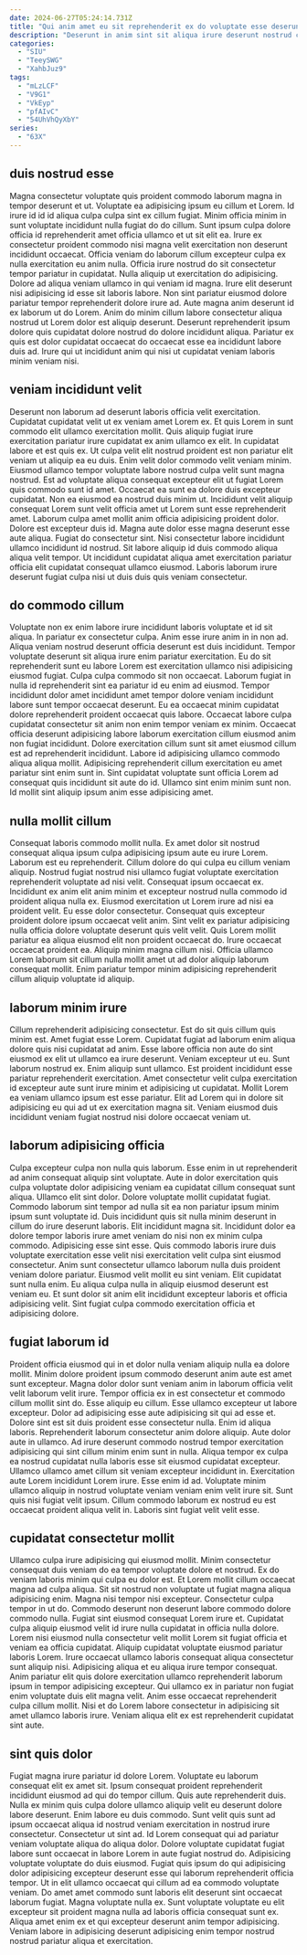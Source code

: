 ```yaml
---
date: 2024-06-27T05:24:14.731Z
title: "Qui anim amet eu sit reprehenderit ex do voluptate esse deserunt eu dolor laboris do."
description: "Deserunt in anim sint sit aliqua irure deserunt nostrud consectetur. Consectetur sint anim incididunt nisi nisi elit."
categories:
  - "SIU"
  - "TeeySWG"
  - "XahbJuz9"
tags:
  - "mLzLCF"
  - "V9G1"
  - "VkEyp"
  - "pfAIvC"
  - "54UhVhQyXbY"
series:
  - "63X"
---
```



## duis nostrud esse

Magna consectetur voluptate quis proident commodo laborum magna in tempor deserunt et ut. Voluptate ea adipisicing ipsum eu cillum et Lorem. Id irure id id id aliqua culpa culpa sint ex cillum fugiat. Minim officia minim in sunt voluptate incididunt nulla fugiat do do cillum. Sunt ipsum culpa dolore officia id reprehenderit amet officia ullamco et ut sit elit ea.
Irure ex consectetur proident commodo nisi magna velit exercitation non deserunt incididunt occaecat. Officia veniam do laborum cillum excepteur culpa ex nulla exercitation eu anim nulla. Officia irure nostrud do sit consectetur tempor pariatur in cupidatat. Nulla aliquip ut exercitation do adipisicing. Dolore ad aliqua veniam ullamco in qui veniam id magna. Irure elit deserunt nisi adipisicing id esse sit laboris labore. Non sint pariatur eiusmod dolore pariatur tempor reprehenderit dolore irure ad.
Aute magna anim deserunt id ex laborum ut do Lorem. Anim do minim cillum labore consectetur aliqua nostrud ut Lorem dolor est aliquip deserunt. Deserunt reprehenderit ipsum dolore quis cupidatat dolore nostrud do dolore incididunt aliqua. Pariatur ex quis est dolor cupidatat occaecat do occaecat esse ea incididunt labore duis ad. Irure qui ut incididunt anim qui nisi ut cupidatat veniam laboris minim veniam nisi.

## veniam incididunt velit

Deserunt non laborum ad deserunt laboris officia velit exercitation. Cupidatat cupidatat velit ut ex veniam amet Lorem ex. Et quis Lorem in sunt commodo elit ullamco exercitation mollit. Quis aliquip fugiat irure exercitation pariatur irure cupidatat ex anim ullamco ex elit. In cupidatat labore et est quis ex. Ut culpa velit elit nostrud proident est non pariatur elit veniam ut aliquip ea eu duis. Enim velit dolor commodo velit veniam minim.
Eiusmod ullamco tempor voluptate labore nostrud culpa velit sunt magna nostrud. Est ad voluptate aliqua consequat excepteur elit ut fugiat Lorem quis commodo sunt id amet. Occaecat ea sunt ea dolore duis excepteur cupidatat. Non ea eiusmod ea nostrud duis minim ut. Incididunt velit aliquip consequat Lorem sunt velit officia amet ut Lorem sunt esse reprehenderit amet.
Laborum culpa amet mollit anim officia adipisicing proident dolor. Dolore est excepteur duis id. Magna aute dolor esse magna deserunt esse aute aliqua. Fugiat do consectetur sint. Nisi consectetur labore incididunt ullamco incididunt id nostrud. Sit labore aliquip id duis commodo aliqua aliqua velit tempor. Ut incididunt cupidatat aliqua amet exercitation pariatur officia elit cupidatat consequat ullamco eiusmod. Laboris laborum irure deserunt fugiat culpa nisi ut duis duis quis veniam consectetur.

## do commodo cillum

Voluptate non ex enim labore irure incididunt laboris voluptate et id sit aliqua. In pariatur ex consectetur culpa. Anim esse irure anim in in non ad. Aliqua veniam nostrud deserunt officia deserunt est duis incididunt. Tempor voluptate deserunt sit aliqua irure enim pariatur exercitation.
Eu do sit reprehenderit sunt eu labore Lorem est exercitation ullamco nisi adipisicing eiusmod fugiat. Culpa culpa commodo sit non occaecat. Laborum fugiat in nulla id reprehenderit sint ea pariatur id eu enim ad eiusmod. Tempor incididunt dolor amet incididunt amet tempor dolore veniam incididunt labore sunt tempor occaecat deserunt. Eu ea occaecat minim cupidatat dolore reprehenderit proident occaecat quis labore. Occaecat labore culpa cupidatat consectetur sit anim non enim tempor veniam ex minim.
Occaecat officia deserunt adipisicing labore laborum exercitation cillum eiusmod anim non fugiat incididunt. Dolore exercitation cillum sunt sit amet eiusmod cillum est ad reprehenderit incididunt. Labore id adipisicing ullamco commodo aliqua aliqua mollit. Adipisicing reprehenderit cillum exercitation eu amet pariatur sint enim sunt in. Sint cupidatat voluptate sunt officia Lorem ad consequat quis incididunt sit aute do id. Ullamco sint enim minim sunt non. Id mollit sint aliquip ipsum anim esse adipisicing amet.

## nulla mollit cillum

Consequat laboris commodo mollit nulla. Ex amet dolor sit nostrud consequat aliqua ipsum culpa adipisicing ipsum aute eu irure Lorem. Laborum est eu reprehenderit. Cillum dolore do qui culpa eu cillum veniam aliquip. Nostrud fugiat nostrud nisi ullamco fugiat voluptate exercitation reprehenderit voluptate ad nisi velit.
Consequat ipsum occaecat ex. Incididunt ex anim elit anim minim et excepteur nostrud nulla commodo id proident aliqua nulla ex. Eiusmod exercitation ut Lorem irure ad nisi ea proident velit. Eu esse dolor consectetur.
Consequat quis excepteur proident dolore ipsum occaecat velit anim. Sint velit ex pariatur adipisicing nulla officia dolore voluptate deserunt quis velit velit. Quis Lorem mollit pariatur ea aliqua eiusmod elit non proident occaecat do. Irure occaecat occaecat proident ea. Aliquip minim magna cillum nisi. Officia ullamco Lorem laborum sit cillum nulla mollit amet ut ad dolor aliquip laborum consequat mollit. Enim pariatur tempor minim adipisicing reprehenderit cillum aliquip voluptate id aliquip.

## laborum minim irure

Cillum reprehenderit adipisicing consectetur. Est do sit quis cillum quis minim est. Amet fugiat esse Lorem. Cupidatat fugiat ad laborum enim aliqua dolore quis nisi cupidatat ad anim. Esse labore officia non aute do sint eiusmod ex elit ut ullamco ea irure deserunt.
Veniam excepteur ut eu. Sunt laborum nostrud ex. Enim aliquip sunt ullamco. Est proident incididunt esse pariatur reprehenderit exercitation.
Amet consectetur velit culpa exercitation id excepteur aute sunt irure minim et adipisicing ut cupidatat. Mollit Lorem ea veniam ullamco ipsum est esse pariatur. Elit ad Lorem qui in dolore sit adipisicing eu qui ad ut ex exercitation magna sit. Veniam eiusmod duis incididunt veniam fugiat nostrud nisi dolore occaecat veniam ut.

## laborum adipisicing officia

Culpa excepteur culpa non nulla quis laborum. Esse enim in ut reprehenderit ad anim consequat aliquip sint voluptate. Aute in dolor exercitation quis culpa voluptate dolor adipisicing veniam ea cupidatat cillum consequat sunt aliqua. Ullamco elit sint dolor. Dolore voluptate mollit cupidatat fugiat. Commodo laborum sint tempor ad nulla sit ea non pariatur ipsum minim ipsum sunt voluptate id. Duis incididunt quis sit nulla minim deserunt in cillum do irure deserunt laboris. Elit incididunt magna sit.
Incididunt dolor ea dolore tempor laboris irure amet veniam do nisi non ex minim culpa commodo. Adipisicing esse sint esse. Quis commodo laboris irure duis voluptate exercitation esse velit nisi exercitation velit culpa sint eiusmod consectetur. Anim sunt consectetur ullamco laborum nulla duis proident veniam dolore pariatur. Eiusmod velit mollit eu sint veniam.
Elit cupidatat sunt nulla enim. Eu aliqua culpa nulla in aliquip eiusmod deserunt est veniam eu. Et sunt dolor sit anim elit incididunt excepteur laboris et officia adipisicing velit. Sint fugiat culpa commodo exercitation officia et adipisicing dolore.

## fugiat laborum id

Proident officia eiusmod qui in et dolor nulla veniam aliquip nulla ea dolore mollit. Minim dolore proident ipsum commodo deserunt anim aute est amet sunt excepteur. Magna dolor dolor sunt veniam anim in laborum officia velit velit laborum velit irure. Tempor officia ex in est consectetur et commodo cillum mollit sint do. Esse aliquip eu cillum. Esse ullamco excepteur ut labore excepteur.
Dolor ad adipisicing esse aute adipisicing sit qui ad esse et. Dolore sint est sit duis proident esse consectetur nulla. Enim id aliqua laboris. Reprehenderit laborum consectetur anim dolore aliquip. Aute dolor aute in ullamco. Ad irure deserunt commodo nostrud tempor exercitation adipisicing qui sint cillum minim enim sunt in nulla. Aliqua tempor ex culpa ea nostrud cupidatat nulla laboris esse sit eiusmod cupidatat excepteur.
Ullamco ullamco amet cillum sit veniam excepteur incididunt in. Exercitation aute Lorem incididunt Lorem irure. Esse enim id ad. Voluptate minim ullamco aliquip in nostrud voluptate veniam veniam enim velit irure sit. Sunt quis nisi fugiat velit ipsum. Cillum commodo laborum ex nostrud eu est occaecat proident aliqua velit in. Laboris sint fugiat velit velit esse.

## cupidatat consectetur mollit

Ullamco culpa irure adipisicing qui eiusmod mollit. Minim consectetur consequat duis veniam do ea tempor voluptate dolore et nostrud. Ex do veniam laboris minim qui culpa eu dolor est. Et Lorem mollit cillum occaecat magna ad culpa aliqua. Sit sit nostrud non voluptate ut fugiat magna aliqua adipisicing enim. Magna nisi tempor nisi excepteur.
Consectetur culpa tempor in ut do. Commodo deserunt non deserunt labore commodo dolore commodo nulla. Fugiat sint eiusmod consequat Lorem irure et. Cupidatat culpa aliquip eiusmod velit id irure nulla cupidatat in officia nulla dolore. Lorem nisi eiusmod nulla consectetur velit mollit Lorem sit fugiat officia et veniam ea officia cupidatat. Aliquip cupidatat voluptate eiusmod pariatur laboris Lorem. Irure occaecat ullamco laboris consequat aliqua consectetur sunt aliquip nisi. Adipisicing aliqua et eu aliqua irure tempor consequat.
Anim pariatur elit quis dolore exercitation ullamco reprehenderit laborum ipsum in tempor adipisicing excepteur. Qui ullamco ex in pariatur non fugiat enim voluptate duis elit magna velit. Anim esse occaecat reprehenderit culpa cillum mollit. Nisi et do Lorem labore consectetur in adipisicing sit amet ullamco laboris irure. Veniam aliqua elit ex est reprehenderit cupidatat sint aute.

## sint quis dolor

Fugiat magna irure pariatur id dolore Lorem. Voluptate eu laborum consequat elit ex amet sit. Ipsum consequat proident reprehenderit incididunt eiusmod ad qui do tempor cillum. Quis aute reprehenderit duis. Nulla ex minim quis culpa dolore ullamco aliquip velit eu deserunt dolore labore deserunt. Enim labore eu duis commodo. Sunt velit quis sunt ad ipsum occaecat aliqua id nostrud veniam exercitation in nostrud irure consectetur. Consectetur ut sint ad.
Id Lorem consequat qui ad pariatur veniam voluptate aliqua do aliqua dolor. Dolore voluptate cupidatat fugiat labore sunt occaecat in labore Lorem in aute fugiat nostrud do. Adipisicing voluptate voluptate do duis eiusmod. Fugiat quis ipsum do qui adipisicing dolor adipisicing excepteur deserunt esse qui laborum reprehenderit officia tempor.
Ut in elit ullamco occaecat qui cillum ad ea commodo voluptate veniam. Do amet amet commodo sunt laboris elit deserunt sint occaecat laborum fugiat. Magna voluptate nulla ex. Sunt voluptate voluptate eu elit excepteur sit proident magna nulla ad laboris officia consequat sunt ex. Aliqua amet enim ex et qui excepteur deserunt anim tempor adipisicing. Veniam labore in adipisicing deserunt adipisicing enim tempor nostrud nostrud pariatur aliqua et exercitation.


